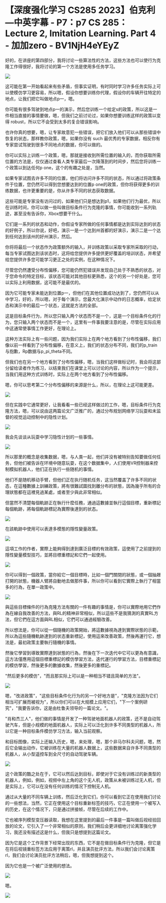 # 【深度强化学习 CS285 2023】伯克利—中英字幕 - P7：p7 CS 285： Lecture 2, Imitation Learning. Part 4 - 加加zero - BV1NjH4eYEyZ

好的，在讲座的第四部分，我将讨论一些算法性的方法，这些方法也可以使行为克隆工作得很好，我将讨论的第一个方法是使用多任务学习。



![](img/6243f8450f32c7f604a367e9646fdf2f_1.png)

这可能在第一开始看起来有些矛盾，但事实证明，有时同时学习许多任务实际上可以使模仿学习更容易，所以嗯，假设你想要训练你代理，假设你的车辆开往特定的地点，让我们把它叫做地点p一，嗯。

你可能有很多驾驶到地点p一的演示，然后您训练一个给定s的政策，所以这是一件相当直接的事情要做，嗯，但我们之前讨论过，如果你想要训练这样的政策以变得 robust，所以它不会受到太多的复合错误影响。

也许你真的想要，嗯，让专家故意犯一些错误，把它们放入他们可以从那些错误中恢复的状态，那样教你政策，嗯，如果你没有 such 最优秀的专家数据，相反你有专家尝试驾驶到很多不同地点的数据，你可以做的。

你可以实际上训练一个政策，嗯，那就是接收到所需位置的输入的，而你获取所需位置的方法是，仅仅通过查看人类专家最后一次降落到的时间步，然后您将训练一个政策以到达任何p one，这个的有趣之处是，当然。

如果专家试图去许多不同的位置，他们将访问许多不同的状态，所以通过将政策条件于位置，您仍然可以得到您想要达到的位置p one的政策，但你将获得更多的训练数据，也许更重要的是，你从许多不同的状态获取数据。

这些可能是专家没有访问过的，如果他们只是想达到p1，如果他们行为最优，所以在训练时间，你可以做一些叫做目标条件行为克隆的事情，你可能收到一系列轨迹，甚至没有告诉你，Xbox想要干什么。

它们是一系列的状态和动作，你假设专家所做的任何事情都是达到实际达到的状态的好例子，所以你说，好吧，演示一是一个达到州首都的好演示，演示二是一个达到任何达到该州的好州演示，然后。

你将将最后一个状态作为政策额外的输入，并训练政策以采取专家所采取的行动，每当专家试图达到该状态时，这将给您提供许多提供更好覆盖的培训状态，并希望给您提供许多您可能学习更正之处的实例，在这种情况下。

尽管您仍然遭受分布性偏移，您可能仍然犯错误并发现自己处于不熟悉的状态，对于您命令的特定目标，该状态可能对其他目标更熟悉，这个的另一个好处是，您可以实际上利用数据，这可能不是最优的。

因为它可能专家未能达到位置p一，但他们在其他位置成功达到了，您仍然可以从中学习，好的，所以嗯，对于每个演示，您最大化演示中动作的日志概率，给定状态和演示中的最后一个状态，这就是方法的全部。

这是目标条件行为，所以您只输入两个状态而不是一个，这是一个目标条件化的行为，您只输入两个状态而不是一个，这里有一件事我要注意的是，尽管在实际应用中这通常使事情工作更好，在理论上。

这种方法实际上有一些问题，因为我们实际上在两个地方看到了分布性偏移，我们像以前一样看到了分布性偏移，在意义上，我们的状态分布不同，我们的p_train与抱歉，Rp数据与p_pi_theta不同。

但我们也在另一个地方看到了分布性偏移，嗯，当我们这样做标记时，我会将这部分留给读者作为练习，以结束我们在课堂上可以讨论的内容，所以作为一个提示，当我们用这种方式训练时，实际上在两个地方看到了分布性偏移。

嗯，你可以思考第二个分布性偏移的来源是什么，所以，在理论上这可能更差。

![](img/6243f8450f32c7f604a367e9646fdf2f_3.png)

但在实践中它通常更好，让我看看一些已经这样做过的工作，嗯，目标条件行为克隆方法，嗯，可以说由这两篇论文广泛推广的，通过分布规划网络学习玩耍和未监督的视觉运动控制中的隐性计划。



![](img/6243f8450f32c7f604a367e9646fdf2f_5.png)

我会先谈谈从玩耍中学习隐性计划的一些事情。

![](img/6243f8450f32c7f604a367e9646fdf2f_7.png)

所以那里的概念是收集数据，嗯，与人类一起，他们并没有被特别告知要做任何任务，但他们被告诉在环境中随意玩耍，在这个数据集中，人们使用VR控制器来控制模拟机器人，他们正在执行一些随机的事情。

他们不是随机移动手臂，但他们正在执行随机任务，这当然覆盖了许多不同的状态，在這種數據上訓練政策，將有很難試圖找到離分布的狀態，因為幾乎所有的合理狀態都在這裡見過某處，或者至少與此非常相似。

但當然不清楚每個軌跡正在執行什麼任務，通過這數據並執行這個目標，重新標記每個軌跡，將每個軌跡標記為實際後達到的状态。



![](img/6243f8450f32c7f604a367e9646fdf2f_9.png)

在該軌跡中使用可以表達多模態的隱性變量政策。

![](img/6243f8450f32c7f604a367e9646fdf2f_11.png)

這項工作的作者，實際上能夠得到達到廣泛目標的有效政策，這使用了之前提到的隱性變量模型技巧，並將目標重標記和它們一起使用。



![](img/6243f8450f32c7f604a367e9646fdf2f_13.png)

你可以得到一個政策，當你給它一個目標時，比如一個門關閉的狀態，或一個抽屜打開的狀態，機器人臂將自動地去做那件事，所以你可以看到它實際上執行了相當多的行為，在單一政策中。



![](img/6243f8450f32c7f604a367e9646fdf2f_15.png)

與這些目標條件的行為克隆方法有關的一件有趣的事情是，你可以實際地用它們作為在線自我改善的方法，與RL的精神非常相似，所以這些不是我猜測的真實RL方法，但它們在這方面與RL相似，它們可以通過經驗改善。

所以想法是，你可以從一個隨機的政策開始，將這數據視為達到實際狀態的示範，所以為這些隨機軌跡達到的状态重新標記，使用這來改善政策，然後再運行它，想法是，最初政策主要執行隨機的事情。

然後它學習到導致實際達到狀態的行為，然後在下一次迭代中它可以更為有意識，這方法僅應用這個目標重標記的模仿學習方法，迭代運行的學習方法，目標重標記的模仿學習，然後更多的數據收集，然後更多的重標記。

"然后更多的模仿"，"而且那实际上可以是一种相当不错且简单的方法"。

![](img/6243f8450f32c7f604a367e9646fdf2f_17.png)

嗯，"改进政策"，"这些目标条件化行为的另一个好地方是"，"克隆方法因为它们相当可扩展而被视为"，所以你们可以在大规模上应用它们，"下一个案例研究"，"我要告诉你，这是由杜鲁夫领导的一篇论文。"。

"肖和杰三人"，他们做的事情是开发了一种驾驶地面机器人的政策，还不是自动驾驶汽车，但是小规模的地面机器人，实际上可以泛化到许多不同类型的机器人，所以它是一种目标条件模仿学习方法，输入当前观察。

和目标图像，实际上还输入历史，嗯，来处理，嗯，那个非马尔科夫问题，嗯，然后它会输出动作，它被训练在大量的机器人数据上，这些数据来自许多不同类型的机器人，从小型遥控车到全尺寸的自动驾驶车辆。



![](img/6243f8450f32c7f604a367e9646fdf2f_19.png)

这个政策的酷之处在于，它可以然后达到目标，即使对于它没有训练过的新类型的机器人，例如，例如，视频中左上角的这个无人机，政策从未被训练过无人机，但是实际上，它可以在没有任何训练的情况下控制无人机。

通过从大量的不同车辆上训练，然后泛化到它们，你可以看到它正在使用我们讨论的一些想法，当然，它正在使用这个目标重新标签的技巧，它正在使用一个被写入的历史，在这个情况下，只是通过拼接帧，尽管在后续的工作中。

它也被序列模型变压器读取，我想在这里提到的最后一件事是一篇叫做后视经验回放的论文，它引入了一个非常相似的原则，我们稍后会更详细地讨论离策强化学习，我还没有描述这是什么，但我只是想提到这篇论文。

因为它是这个工作背景下经常出现的东西，它不是在做目标条件行为克隆，但它是在将后视镜重标签方法应用于离策rl，并且演员批评方法，所以我们会讨论离策rl，我们会讨论演员批评方法稍后，嗯，但我想提到这个。

因为它也是一个被广泛使用的想法。

![](img/6243f8450f32c7f604a367e9646fdf2f_21.png)

嗯。

![](img/6243f8450f32c7f604a367e9646fdf2f_23.png)